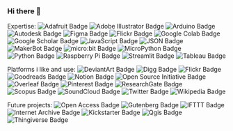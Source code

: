 ### Hi there 👋

<!--
**rizMehdi/rizMehdi** is a ✨ _special_ ✨ repository because its `README.md` (this file) appears on your GitHub profile.

Here are some ideas to get you started:

- 🔭 I’m currently working on ...
- 🌱 I’m currently learning ...
- 👯 I’m looking to collaborate on ...
- 🤔 I’m looking for help with ...
- 💬 Ask me about ...
- 📫 How to reach me: ...
- 😄 Pronouns: ...
- ⚡ Fun fact: ...
-->

Expertise: 
![Adafruit Badge](https://img.shields.io/badge/Adafruit-000?logo=adafruit&logoColor=fff&style=flat-square)
![Adobe Illustrator Badge](https://img.shields.io/badge/Adobe%20Illustrator-FF9A00?logo=adobeillustrator&logoColor=fff&style=flat-square)
![Arduino Badge](https://img.shields.io/badge/Arduino-00979D?logo=arduino&logoColor=fff&style=flat-square)
![Autodesk Badge](https://img.shields.io/badge/Autodesk-0696D7?logo=autodesk&logoColor=fff&style=flat-square)
![Figma Badge](https://img.shields.io/badge/Figma-F24E1E?logo=figma&logoColor=fff&style=flat-square)
![Flickr Badge](https://img.shields.io/badge/Flickr-0063DC?logo=flickr&logoColor=fff&style=flat-square)
![Google Colab Badge](https://img.shields.io/badge/Google%20Colab-F9AB00?logo=googlecolab&logoColor=fff&style=flat-square)
![Google Scholar Badge](https://img.shields.io/badge/Google%20Scholar-4285F4?logo=googlescholar&logoColor=fff&style=flat-square)
![JavaScript Badge](https://img.shields.io/badge/JavaScript-F7DF1E?logo=javascript&logoColor=000&style=flat-square)
![JSON Badge](https://img.shields.io/badge/JSON-000?logo=json&logoColor=fff&style=flat-square)
![MakerBot Badge](https://img.shields.io/badge/MakerBot-FF1E0D?logo=makerbot&logoColor=fff&style=flat-square)
![micro:bit Badge](https://img.shields.io/badge/micro%3Abit-00ED00?logo=microbit&logoColor=000&style=flat-square)
![MicroPython Badge](https://img.shields.io/badge/MicroPython-2B2728?logo=micropython&logoColor=fff&style=flat-square)
![Python Badge](https://img.shields.io/badge/Python-3776AB?logo=python&logoColor=fff&style=flat-square)
![Raspberry Pi Badge](https://img.shields.io/badge/Raspberry%20Pi-A22846?logo=raspberrypi&logoColor=fff&style=flat-square)
![Streamlit Badge](https://img.shields.io/badge/Streamlit-FF4B4B?logo=streamlit&logoColor=fff&style=flat-square)
![Tableau Badge](https://img.shields.io/badge/Tableau-E97627?logo=tableau&logoColor=fff&style=flat-square)


Platforms i like and use: 
![DeviantArt Badge](https://img.shields.io/badge/DeviantArt-05CC47?logo=deviantart&logoColor=fff&style=flat-square)
![Digg Badge](https://img.shields.io/badge/Digg-000?logo=digg&logoColor=fff&style=flat-square)
![Flickr Badge](https://img.shields.io/badge/Flickr-0063DC?logo=flickr&logoColor=fff&style=flat-square)
![Goodreads Badge](https://img.shields.io/badge/Goodreads-372213?logo=goodreads&logoColor=fff&style=flat-square)
![Notion Badge](https://img.shields.io/badge/Notion-000?logo=notion&logoColor=fff&style=flat-square)
![Open Source Initiative Badge](https://img.shields.io/badge/Open%20Source%20Initiative-3DA639?logo=opensourceinitiative&logoColor=fff&style=flat-square)
![Overleaf Badge](https://img.shields.io/badge/Overleaf-47A141?logo=overleaf&logoColor=fff&style=flat-square)
![Pinterest Badge](https://img.shields.io/badge/Pinterest-BD081C?logo=pinterest&logoColor=fff&style=flat-square)
![ResearchGate Badge](https://img.shields.io/badge/ResearchGate-0CB?logo=researchgate&logoColor=fff&style=flat-square)
![Scopus Badge](https://img.shields.io/badge/Scopus-E9711C?logo=scopus&logoColor=fff&style=flat-square)
![SoundCloud Badge](https://img.shields.io/badge/SoundCloud-F30?logo=soundcloud&logoColor=fff&style=flat-square)
![Twitter Badge](https://img.shields.io/badge/Twitter-1DA1F2?logo=twitter&logoColor=fff&style=flat-square)
![Wikipedia Badge](https://img.shields.io/badge/Wikipedia-000?logo=wikipedia&logoColor=fff&style=flat-square)


Future projects:
![Open Access Badge](https://img.shields.io/badge/Open%20Access-F68212?logo=openaccess&logoColor=fff&style=flat-square)
![Gutenberg Badge](https://img.shields.io/badge/Gutenberg-000?logo=gutenberg&logoColor=fff&style=flat-square)
![IFTTT Badge](https://img.shields.io/badge/IFTTT-000?logo=ifttt&logoColor=fff&style=flat-square)
![Internet Archive Badge](https://img.shields.io/badge/Internet%20Archive-666?logo=internetarchive&logoColor=fff&style=flat-square)
![Kickstarter Badge](https://img.shields.io/badge/Kickstarter-05CE78?logo=kickstarter&logoColor=fff&style=flat-square)
![Qgis Badge](https://img.shields.io/badge/Qgis-589632?logo=qgis&logoColor=fff&style=flat-square)
![Thingiverse Badge](https://img.shields.io/badge/Thingiverse-248BFB?logo=thingiverse&logoColor=fff&style=flat-square)

